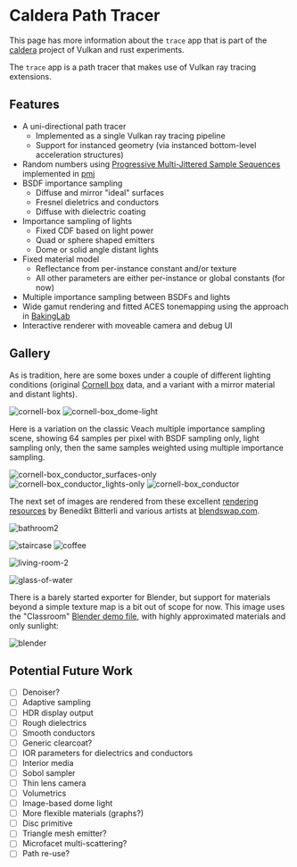 # Caldera Path Tracer

This page has more information about the `trace` app that is part of the [caldera](https://github.com/sjb3d/caldera) project of Vulkan and rust experiments.

The `trace` app is a path tracer that makes use of Vulkan ray tracing extensions.

## Features

* A uni-directional path tracer
  * Implemented as a single Vulkan ray tracing pipeline
  * Support for instanced geometry (via instanced bottom-level acceleration structures)
* Random numbers using [Progressive Multi-Jittered Sample Sequences](https://graphics.pixar.com/library/ProgressiveMultiJitteredSampling/) implemented in [pmj](https://github.com/sjb3d/pmj)
* BSDF importance sampling
  * Diffuse and mirror "ideal" surfaces
  * Fresnel dieletrics and conductors
  * Diffuse with dielectric coating
* Importance sampling of lights
  * Fixed CDF based on light power
  * Quad or sphere shaped emitters
  * Dome or solid angle distant lights
* Fixed material model
  * Reflectance from per-instance constant and/or texture
  * All other parameters are either per-instance or global constants (for now)
* Multiple importance sampling between BSDFs and lights
* Wide gamut rendering and fitted ACES tonemapping using the approach in [BakingLab](https://github.com/TheRealMJP/BakingLab/blob/master/BakingLab/ACES.hlsl)
* Interactive renderer with moveable camera and debug UI

## Gallery

As is tradition, here are some boxes under a couple of different lighting conditions (original [Cornell box](https://www.graphics.cornell.edu/online/box/data.html) data, and a variant with a mirror material and distant lights).

![cornell-box](trace_cornell-box.jpg) ![cornell-box_dome-light](trace_cornell-box_dome-light.jpg)

Here is a variation on the classic Veach multiple importance sampling scene, showing 64 samples per pixel with BSDF sampling only, light sampling only, then the same samples weighted using multiple importance sampling.

![cornell-box_conductor_surfaces-only](trace_cornell-box_conductor_surfaces-only.jpg) ![cornell-box_conductor_lights-only](trace_cornell-box_conductor_lights-only.jpg)
 ![cornell-box_conductor](trace_cornell-box_conductor.jpg)

The next set of images are rendered from these excellent [rendering resources](https://benedikt-bitterli.me/resources/) by Benedikt Bitterli and various artists at [blendswap.com](https://blendswap.com/).

![bathroom2](trace_bathroom2.jpg)

![staircase](trace_staircase.jpg) ![coffee](trace_coffee.jpg)

![living-room-2](trace_living-room-2.jpg)

![glass-of-water](trace_glass-of-water.jpg)

There is a barely started exporter for Blender, but support for materials beyond a simple texture map is a bit out of scope for now.  This image uses the "Classroom" [Blender demo file](https://www.blender.org/download/demo-files/), with highly approximated materials and only sunlight:

![blender](trace_blender.jpg)

## Potential Future Work

- [ ] Denoiser?
- [ ] Adaptive sampling
- [ ] HDR display output
- [ ] Rough dielectrics
- [ ] Smooth conductors
- [ ] Generic clearcoat?
- [ ] IOR parameters for dielectrics and conductors
- [ ] Interior media
- [ ] Sobol sampler
- [ ] Thin lens camera
- [ ] Volumetrics
- [ ] Image-based dome light
- [ ] More flexible materials (graphs?)
- [ ] Disc primitive
- [ ] Triangle mesh emitter?
- [ ] Microfacet multi-scattering?
- [ ] Path re-use?
